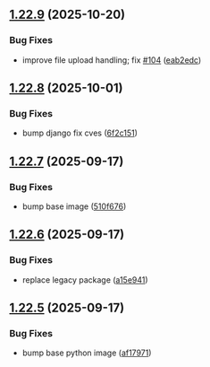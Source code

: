 ## [1.22.9](https://github.com/l4rm4nd/VoucherVault/compare/v1.22.8...v1.22.9) (2025-10-20)


### Bug Fixes

* improve file upload handling; fix [#104](https://github.com/l4rm4nd/VoucherVault/issues/104) ([eab2edc](https://github.com/l4rm4nd/VoucherVault/commit/eab2edcfd81e40b2312218a9d9c19e87f385ec7d))

## [1.22.8](https://github.com/l4rm4nd/VoucherVault/compare/v1.22.7...v1.22.8) (2025-10-01)


### Bug Fixes

* bump django fix cves ([6f2c151](https://github.com/l4rm4nd/VoucherVault/commit/6f2c15128ee35a99c3edcf28a904c1623d2a51a8))

## [1.22.7](https://github.com/l4rm4nd/VoucherVault/compare/v1.22.6...v1.22.7) (2025-09-17)


### Bug Fixes

* bump base image ([510f676](https://github.com/l4rm4nd/VoucherVault/commit/510f6760f6598c11b4b9339633675d44ade5ff02))

## [1.22.6](https://github.com/l4rm4nd/VoucherVault/compare/v1.22.5...v1.22.6) (2025-09-17)


### Bug Fixes

* replace legacy package ([a15e941](https://github.com/l4rm4nd/VoucherVault/commit/a15e94110b5ae58f03798b80d6f5529170291e55))

## [1.22.5](https://github.com/l4rm4nd/VoucherVault/compare/v1.22.4...v1.22.5) (2025-09-17)


### Bug Fixes

* bump base python image ([af17971](https://github.com/l4rm4nd/VoucherVault/commit/af17971a0bc1293983a1accebbd3ab0e4b940b61))

